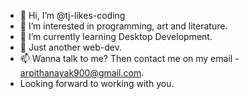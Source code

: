 - 👋 Hi, I’m @tj-likes-coding
- 👀 I’m interested in programming, art and literature.
- 🌱 I’m currently learning Desktop Development.
- 💞️ Just another web-dev.
- 📫 Wanna talk to me? Then contact me on my email - arpithanayak900@gmail.com.
- Looking forward to working with you. 
